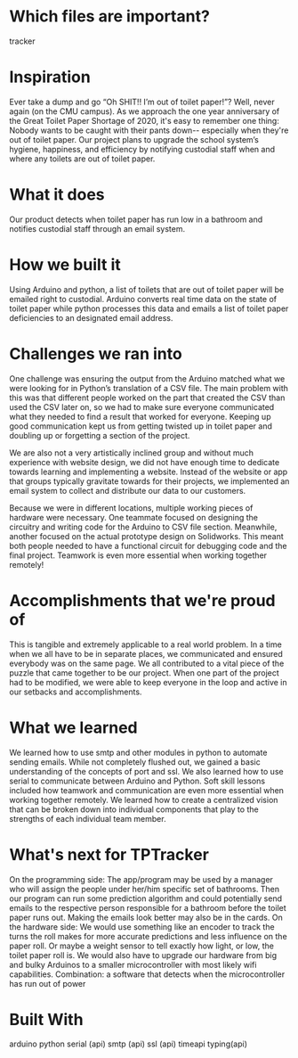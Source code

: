 # Which files are important?
tracker

# Inspiration
Ever take a dump and go “Oh SHIT!! I’m out of toilet paper!”? Well, never again (on the CMU campus). As we approach the one year anniversary of the Great Toilet Paper Shortage of 2020, it's easy to remember one thing: Nobody wants to be caught with their pants down-- especially when they're out of toilet paper. Our project plans to upgrade the school system’s hygiene, happiness, and efficiency by notifying custodial staff when and where any toilets are out of toilet paper.

# What it does
Our product detects when toilet paper has run low in a bathroom and notifies custodial staff through an email system.

# How we built it
Using Arduino and python, a list of toilets that are out of toilet paper will be emailed right to custodial. Arduino converts real time data on the state of toilet paper while python processes this data and emails a list of toilet paper deficiencies to an designated email address.

# Challenges we ran into
One challenge was ensuring the output from the Arduino matched what we were looking for in Python’s translation of a CSV file. The main problem with this was that different people worked on the part that created the CSV than used the CSV later on, so we had to make sure everyone communicated what they needed to find a result that worked for everyone. Keeping up good communication kept us from getting twisted up in toilet paper and doubling up or forgetting a section of the project.

We are also not a very artistically inclined group and without much experience with website design, we did not have enough time to dedicate towards learning and implementing a website. Instead of the website or app that groups typically gravitate towards for their projects, we implemented an email system to collect and distribute our data to our customers.

Because we were in different locations, multiple working pieces of hardware were necessary. One teammate focused on designing the circuitry and writing code for the Arduino to CSV file section. Meanwhile, another focused on the actual prototype design on Solidworks. This meant both people needed to have a functional circuit for debugging code and the final project. Teamwork is even more essential when working together remotely!

# Accomplishments that we're proud of
This is tangible and extremely applicable to a real world problem. In a time when we all have to be in separate places, we communicated and ensured everybody was on the same page. We all contributed to a vital piece of the puzzle that came together to be our project. When one part of the project had to be modified, we were able to keep everyone in the loop and active in our setbacks and accomplishments.

# What we learned
We learned how to use smtp and other modules in python to automate sending emails. While not completely flushed out, we gained a basic understanding of the concepts of port and ssl. We also learned how to use serial to communicate between Arduino and Python. Soft skill lessons included how teamwork and communication are even more essential when working together remotely. We learned how to create a centralized vision that can be broken down into individual components that play to the strengths of each individual team member.

# What's next for TPTracker
On the programming side: The app/program may be used by a manager who will assign the people under her/him specific set of bathrooms. Then our program can run some prediction algorithm and could potentially send emails to the respective person responsible for a bathroom before the toilet paper runs out. Making the emails look better may also be in the cards. On the hardware side: We would use something like an encoder to track the turns the roll makes for more accurate predictions and less influence on the paper roll. Or maybe a weight sensor to tell exactly how light, or low, the toilet paper roll is. We would also have to upgrade our hardware from big and bulky Arduinos to a smaller microcontroller with most likely wifi capabilities. Combination: a software that detects when the microcontroller has run out of power

# Built With
arduino
python
serial (api)
smtp (api)
ssl (api)
timeapi
typing(api)
